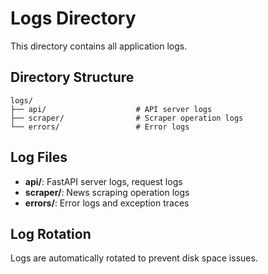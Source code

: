 # Logs Directory

This directory contains all application logs.

## Directory Structure

```
logs/
├── api/                    # API server logs
├── scraper/                # Scraper operation logs
└── errors/                 # Error logs
```

## Log Files

- **api/**: FastAPI server logs, request logs
- **scraper/**: News scraping operation logs
- **errors/**: Error logs and exception traces

## Log Rotation

Logs are automatically rotated to prevent disk space issues.
